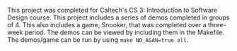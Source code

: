 This project was completed for Caltech's CS 3: Introduction to Software Design course. This project includes a series of demos completed in groups of 4. This also includes a game, Snooker, that was completed over a three-week period. The demos can be viewed by including them in the Makefile. The demos/game can be run by using `make NO_ASAN=true all`.
